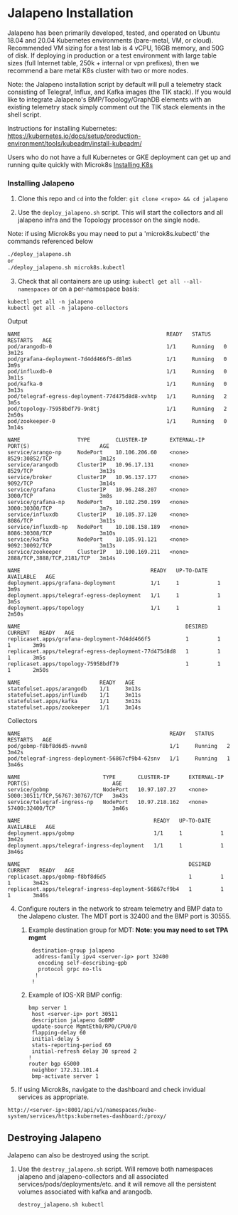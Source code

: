 # Jalapeno Installation
Jalapeno has been primarily developed, tested, and operated on Ubuntu 18.04 and 20.04 Kubernetes environments (bare-metal, VM, or cloud). Recommended VM sizing for a test lab is 4 vCPU, 16GB memory, and 50G of disk.  If deploying in production or a test environment with large table sizes (full Internet table, 250k + internal or vpn prefixes), then we recommend a bare metal K8s cluster with two or more nodes. 

Note: the Jalapeno installation script by default will pull a telemetry stack consisting of Telegraf, Influx, and Kafka images (the TIK stack).  If you would like to integrate Jalapeno's BMP/Topology/GraphDB elements with an existing telemetry stack simply comment out the TIK stack elements in the shell script.

Instructions for installing Kubernetes: https://kubernetes.io/docs/setup/production-environment/tools/kubeadm/install-kubeadm/

Users who do not have a full Kubernetes or GKE deployment can get up and running quite quickly with Microk8s [Installing K8s](docs/K8s_installation.md)

### Installing Jalapeno

1. Clone this repo and `cd` into the folder: `git clone <repo> && cd jalapeno`

2. Use the `deploy_jalapeno.sh` script. This will start the collectors and all jalapeno infra and the Topology processor on the single node.

Note: if using Microk8s you may need to put a 'microk8s.kubectl' the commands referenced below

   ```bash
   ./deploy_jalapeno.sh
   or
   ./deploy_jalapeno.sh microk8s.kubectl
   ```

3. Check that all containers are up using: `kubectl get all --all-namespaces` or on a per-namespace basis:
```
kubectl get all -n jalapeno
kubectl get all -n jalapeno-collectors
```
Output
```
NAME                                              READY   STATUS    RESTARTS   AGE
pod/arangodb-0                                    1/1     Running   0          3m12s
pod/grafana-deployment-7d4dd466f5-d8lm5           1/1     Running   0          3m9s
pod/influxdb-0                                    1/1     Running   0          3m11s
pod/kafka-0                                       1/1     Running   0          3m13s
pod/telegraf-egress-deployment-77d475d8d8-xvhtp   1/1     Running   2          3m5s
pod/topology-75958bdf79-9n8tj                     1/1     Running   2          2m50s
pod/zookeeper-0                                   1/1     Running   0          3m14s

NAME                  TYPE        CLUSTER-IP       EXTERNAL-IP   PORT(S)                      AGE
service/arango-np     NodePort    10.106.206.60    <none>        8529:30852/TCP               3m12s
service/arangodb      ClusterIP   10.96.17.131     <none>        8529/TCP                     3m13s
service/broker        ClusterIP   10.96.137.177    <none>        9092/TCP                     3m14s
service/grafana       ClusterIP   10.96.248.207    <none>        3000/TCP                     3m8s
service/grafana-np    NodePort    10.102.250.199   <none>        3000:30300/TCP               3m7s
service/influxdb      ClusterIP   10.105.37.120    <none>        8086/TCP                     3m11s
service/influxdb-np   NodePort    10.108.158.189   <none>        8086:30308/TCP               3m10s
service/kafka         NodePort    10.105.91.121    <none>        9092:30092/TCP               3m13s
service/zookeeper     ClusterIP   10.100.169.211   <none>        2888/TCP,3888/TCP,2181/TCP   3m14s

NAME                                         READY   UP-TO-DATE   AVAILABLE   AGE
deployment.apps/grafana-deployment           1/1     1            1           3m9s
deployment.apps/telegraf-egress-deployment   1/1     1            1           3m5s
deployment.apps/topology                     1/1     1            1           2m50s

NAME                                                    DESIRED   CURRENT   READY   AGE
replicaset.apps/grafana-deployment-7d4dd466f5           1         1         1       3m9s
replicaset.apps/telegraf-egress-deployment-77d475d8d8   1         1         1       3m5s
replicaset.apps/topology-75958bdf79                     1         1         1       2m50s

NAME                         READY   AGE
statefulset.apps/arangodb    1/1     3m13s
statefulset.apps/influxdb    1/1     3m11s
statefulset.apps/kafka       1/1     3m13s
statefulset.apps/zookeeper   1/1     3m14s
```
Collectors
```
NAME                                               READY   STATUS    RESTARTS   AGE
pod/gobmp-f8bf8d6d5-nvwn8                          1/1     Running   2          3m42s
pod/telegraf-ingress-deployment-56867cf9b4-62snv   1/1     Running   1          3m46s

NAME                          TYPE       CLUSTER-IP      EXTERNAL-IP   PORT(S)                          AGE
service/gobmp                 NodePort   10.97.107.27    <none>        5000:30511/TCP,56767:30767/TCP   3m43s
service/telegraf-ingress-np   NodePort   10.97.218.162   <none>        57400:32400/TCP                  3m46s

NAME                                          READY   UP-TO-DATE   AVAILABLE   AGE
deployment.apps/gobmp                         1/1     1            1           3m42s
deployment.apps/telegraf-ingress-deployment   1/1     1            1           3m46s

NAME                                                     DESIRED   CURRENT   READY   AGE
replicaset.apps/gobmp-f8bf8d6d5                          1         1         1       3m42s
replicaset.apps/telegraf-ingress-deployment-56867cf9b4   1         1         1       3m46s

```

4. Configure routers in the network to stream telemetry and BMP data to the Jalapeno cluster. The MDT port is 32400 and the BMP port is 30555.

   1. Example destination group for MDT: **Note: you may need to set TPA mgmt**

      ```shell
       destination-group jalapeno
        address-family ipv4 <server-ip> port 32400
         encoding self-describing-gpb
         protocol grpc no-tls
        !
       !
      ```

   2. Example of IOS-XR BMP config:

      ```shell
      bmp server 1
       host <server-ip> port 30511
       description jalapeno GoBMP
       update-source MgmtEth0/RP0/CPU0/0
       flapping-delay 60
       initial-delay 5
       stats-reporting-period 60
       initial-refresh delay 30 spread 2
      !
      router bgp 65000
       neighbor 172.31.101.4
       bmp-activate server 1
      ```

5. If using Microk8s, navigate to the dashboard and check invidual services as appropriate.
```
http://<server-ip>:8001/api/v1/namespaces/kube-system/services/https:kubernetes-dashboard:/proxy/
```

## Destroying Jalapeno

Jalapeno can also be destroyed using the script.

1. Use the `destroy_jalapeno.sh` script. Will remove both namespaces jalapeno and jalapeno-collectors and all associated services/pods/deployments/etc. and it will remove all the persistent volumes associated with kafka and arangodb.

   ```shell
   destroy_jalapeno.sh kubectl
   ```



